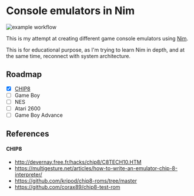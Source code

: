 # Console emulators in Nim

![example workflow](https://github.com/ThibaudMZN/nimulators/actions/workflows/nim.yml/badge.svg
)


This is my attempt at creating different game console emulators using [Nim](https://nim-lang.org/). 

This is for educational purpose, as I'm trying to learn Nim in depth, and at the same time, reconnect with system architecture.

## Roadmap

- [x] [CHIP8](https://en.wikipedia.org/wiki/CHIP-8)
- [ ] Game Boy
- [ ] NES
- [ ] Atari 2600
- [ ] Game Boy Advance

## References
#### CHIP8
- http://devernay.free.fr/hacks/chip8/C8TECH10.HTM
- https://multigesture.net/articles/how-to-write-an-emulator-chip-8-interpreter/
- https://github.com/kripod/chip8-roms/tree/master
- https://github.com/corax89/chip8-test-rom
